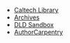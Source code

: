 
+ [Caltech Library](http://library.caltech.edu)
+ [Archives](http://archives.caltech.edu)
+ [DLD Sandbox](/)
+ [AuthorCarpentry](http://caltechlibrary.github.io/AuthorCarpentry)

